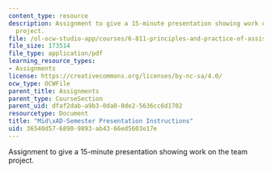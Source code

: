 ```yaml
---
content_type: resource
description: Assignment to give a 15-minute presentation showing work on the team
  project.
file: /ol-ocw-studio-app/courses/6-811-principles-and-practice-of-assistive-technology-fall-2014/36540d5768909893ab4366ed5603e17e_MIT6_811F14_MidSemstrPres.pdf
file_size: 173514
file_type: application/pdf
learning_resource_types:
- Assignments
license: https://creativecommons.org/licenses/by-nc-sa/4.0/
ocw_type: OCWFile
parent_title: Assignments
parent_type: CourseSection
parent_uid: dfaf2dab-a9b3-0da0-8de2-5636cc6d1702
resourcetype: Document
title: "Mid\xAD-Semester Presentation Instructions"
uid: 36540d57-6890-9893-ab43-66ed5603e17e
---
```

Assignment to give a 15-minute presentation showing work on the team project.